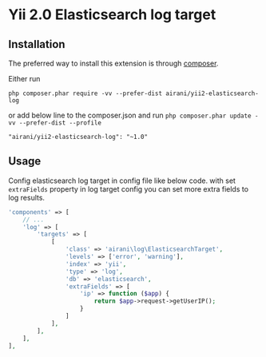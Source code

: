 Yii 2.0 Elasticsearch log target
================================

Installation
------------

The preferred way to install this extension is through [composer](http://getcomposer.org/download/).

Either run

```
php composer.phar require -vv --prefer-dist airani/yii2-elasticsearch-log
```

or add below line to the composer.json and run `php composer.phar update -vv --prefer-dist --profile`

```
"airani/yii2-elasticsearch-log": "~1.0"
```

Usage
-----
Config elasticsearch log target in config file like below code. with set `extraFields` property in log target config you can set more extra fields to log results.

```php
'components' => [
    // ...
    'log' => [
        'targets' => [
            [
                'class' => 'airani\log\ElasticsearchTarget',
                'levels' => ['error', 'warning'],
                'index' => 'yii',
                'type' => 'log',
                'db' => 'elasticsearch',
                'extraFields' => [
                    'ip' => function ($app) {
                        return $app->request->getUserIP();
                    }
                ]
            ],
        ],
    ],
],
```